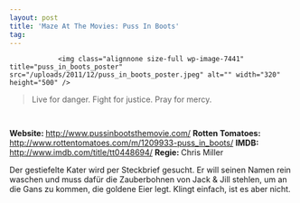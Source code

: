 ```yaml
---
layout: post
title: 'Maze At The Movies: Puss In Boots'
tag: 
---
```



                <img class="alignnone size-full wp-image-7441" title="puss_in_boots_poster" src="/uploads/2011/12/puss_in_boots_poster.jpeg" alt="" width="320" height="500" />
<blockquote>Live for danger. Fight for justice. Pray for mercy.</blockquote>
<img class="alignnone size-full wp-image-5898" title="movie_review_4stars" src="/uploads/2010/02/movie_review_4stars.png" alt="" width="75" height="15" />
<p><strong> Website: </strong><a href="http://www.pussinbootsthemovie.com/"><a href="http://www.pussinbootsthemovie.com/">http://www.pussinbootsthemovie.com/</a></a>
<strong>Rotten Tomatoes: </strong><a href="http://www.rottentomatoes.com/m/1209933-puss_in_boots/"><a href="http://www.rottentomatoes.com/m/1209933-puss_in_boots/">http://www.rottentomatoes.com/m/1209933-puss_in_boots/</a></a>
<strong>IMDB: </strong><a href="http://www.imdb.com/title/tt0448694/"><a href="http://www.imdb.com/title/tt0448694/">http://www.imdb.com/title/tt0448694/</a></a> <strong>
</strong> <strong>Regie: </strong>Chris Miller</p>
<p>Der gestiefelte Kater wird per Steckbrief gesucht. Er will seinen Namen rein waschen und muss dafür die Zauberbohnen von Jack &amp; Jill stehlen, um an die Gans zu kommen, die goldene Eier legt. Klingt einfach, ist es aber nicht.</p>
            

